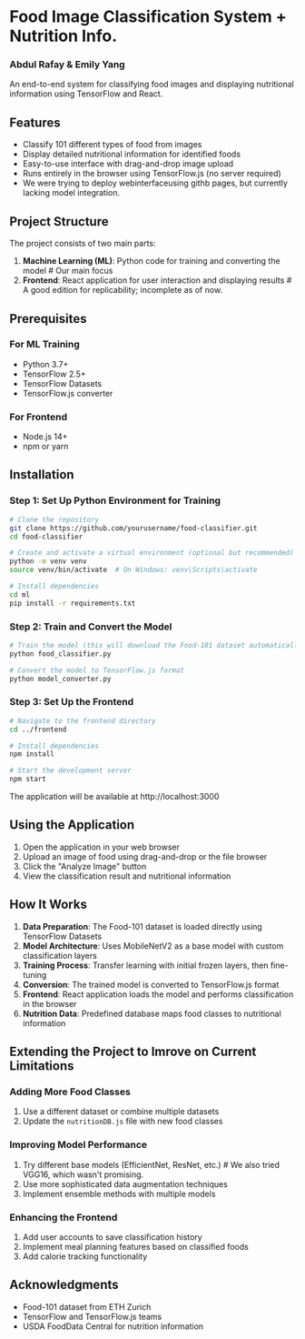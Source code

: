 # Food Image Classification System + Nutrition Info.

### Abdul Rafay & Emily Yang

An end-to-end system for classifying food images and displaying nutritional information using TensorFlow and React.

## Features

- Classify 101 different types of food from images
- Display detailed nutritional information for identified foods
- Easy-to-use interface with drag-and-drop image upload
- Runs entirely in the browser using TensorFlow.js (no server required)
- We were trying to deploy webinterfaceusing githb pages, but currently lacking model integration.

## Project Structure

The project consists of two main parts:

1. **Machine Learning (ML)**: Python code for training and converting the model # Our main focus
2. **Frontend**: React application for user interaction and displaying results # A good edition for replicability; incomplete as of now.

## Prerequisites

### For ML Training

- Python 3.7+
- TensorFlow 2.5+
- TensorFlow Datasets
- TensorFlow.js converter

### For Frontend

- Node.js 14+
- npm or yarn

## Installation

### Step 1: Set Up Python Environment for Training

```bash
# Clone the repository
git clone https://github.com/yourusername/food-classifier.git
cd food-classifier

# Create and activate a virtual environment (optional but recommended)
python -m venv venv
source venv/bin/activate  # On Windows: venv\Scripts\activate

# Install dependencies
cd ml
pip install -r requirements.txt
```

### Step 2: Train and Convert the Model

```bash
# Train the model (this will download the Food-101 dataset automatically)
python food_classifier.py

# Convert the model to TensorFlow.js format
python model_converter.py
```

### Step 3: Set Up the Frontend

```bash
# Navigate to the frontend directory
cd ../frontend

# Install dependencies
npm install

# Start the development server
npm start
```

The application will be available at http://localhost:3000

## Using the Application

1. Open the application in your web browser
2. Upload an image of food using drag-and-drop or the file browser
3. Click the "Analyze Image" button
4. View the classification result and nutritional information

## How It Works

1. **Data Preparation**: The Food-101 dataset is loaded directly using TensorFlow Datasets
2. **Model Architecture**: Uses MobileNetV2 as a base model with custom classification layers
3. **Training Process**: Transfer learning with initial frozen layers, then fine-tuning
4. **Conversion**: The trained model is converted to TensorFlow.js format
5. **Frontend**: React application loads the model and performs classification in the browser
6. **Nutrition Data**: Predefined database maps food classes to nutritional information

## Extending the Project to Imrove on Current Limitations

### Adding More Food Classes

1. Use a different dataset or combine multiple datasets
2. Update the `nutritionDB.js` file with new food classes

### Improving Model Performance

1. Try different base models (EfficientNet, ResNet, etc.) # We also tried VGG16, which wasn't promising.
2. Use more sophisticated data augmentation techniques
3. Implement ensemble methods with multiple models

### Enhancing the Frontend

1. Add user accounts to save classification history
2. Implement meal planning features based on classified foods
3. Add calorie tracking functionality

## Acknowledgments

- Food-101 dataset from ETH Zurich
- TensorFlow and TensorFlow.js teams
- USDA FoodData Central for nutrition information
